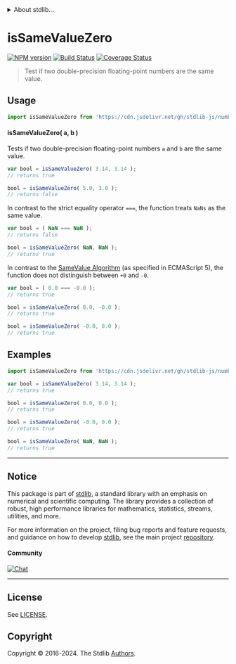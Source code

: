 <!--

@license Apache-2.0

Copyright (c) 2024 The Stdlib Authors.

Licensed under the Apache License, Version 2.0 (the "License");
you may not use this file except in compliance with the License.
You may obtain a copy of the License at

   http://www.apache.org/licenses/LICENSE-2.0

Unless required by applicable law or agreed to in writing, software
distributed under the License is distributed on an "AS IS" BASIS,
WITHOUT WARRANTIES OR CONDITIONS OF ANY KIND, either express or implied.
See the License for the specific language governing permissions and
limitations under the License.

-->


<details>
  <summary>
    About stdlib...
  </summary>
  <p>We believe in a future in which the web is a preferred environment for numerical computation. To help realize this future, we've built stdlib. stdlib is a standard library, with an emphasis on numerical and scientific computation, written in JavaScript (and C) for execution in browsers and in Node.js.</p>
  <p>The library is fully decomposable, being architected in such a way that you can swap out and mix and match APIs and functionality to cater to your exact preferences and use cases.</p>
  <p>When you use stdlib, you can be absolutely certain that you are using the most thorough, rigorous, well-written, studied, documented, tested, measured, and high-quality code out there.</p>
  <p>To join us in bringing numerical computing to the web, get started by checking us out on <a href="https://github.com/stdlib-js/stdlib">GitHub</a>, and please consider <a href="https://opencollective.com/stdlib">financially supporting stdlib</a>. We greatly appreciate your continued support!</p>
</details>

# isSameValueZero

[![NPM version][npm-image]][npm-url] [![Build Status][test-image]][test-url] [![Coverage Status][coverage-image]][coverage-url] <!-- [![dependencies][dependencies-image]][dependencies-url] -->

> Test if two double-precision floating-point numbers are the same value.



<section class="usage">

## Usage

```javascript
import isSameValueZero from 'https://cdn.jsdelivr.net/gh/stdlib-js/number-float64-base-assert-is-same-value-zero@deno/mod.js';
```

#### isSameValueZero( a, b )

Tests if two double-precision floating-point numbers `a` and `b` are the same value.

```javascript
var bool = isSameValueZero( 3.14, 3.14 );
// returns true

bool = isSameValueZero( 5.0, 3.0 );
// returns false
```

In contrast to the strict equality operator `===`, the function treats `NaNs` as the same value.

<!-- eslint-disable use-isnan -->

```javascript
var bool = ( NaN === NaN );
// returns false

bool = isSameValueZero( NaN, NaN );
// returns true
```

In contrast to the [SameValue Algorithm][@stdlib/number/float64/base/assert/is-same-value] (as specified in ECMAScript 5), the function does not distinguish between `+0` and `-0`.

<!-- eslint-disable no-compare-neg-zero -->

```javascript
var bool = ( 0.0 === -0.0 );
// returns true

bool = isSameValueZero( 0.0, -0.0 );
// returns true

bool = isSameValueZero( -0.0, 0.0 );
// returns true
```

</section>

<!-- /.usage -->

<section class="notes">

</section>

<!-- /.notes -->

<section class="examples">

## Examples

<!-- eslint no-undef: "error" -->

```javascript
import isSameValueZero from 'https://cdn.jsdelivr.net/gh/stdlib-js/number-float64-base-assert-is-same-value-zero@deno/mod.js';

var bool = isSameValueZero( 3.14, 3.14 );
// returns true

bool = isSameValueZero( 0.0, 0.0 );
// returns true

bool = isSameValueZero( -0.0, 0.0 );
// returns true

bool = isSameValueZero( NaN, NaN );
// returns true
```

</section>

<!-- /.examples -->

<!-- C interface documentation. -->



<!-- Section for related `stdlib` packages. Do not manually edit this section, as it is automatically populated. -->

<section class="related">

</section>

<!-- /.related -->

<!-- Section for all links. Make sure to keep an empty line after the `section` element and another before the `/section` close. -->


<section class="main-repo" >

* * *

## Notice

This package is part of [stdlib][stdlib], a standard library with an emphasis on numerical and scientific computing. The library provides a collection of robust, high performance libraries for mathematics, statistics, streams, utilities, and more.

For more information on the project, filing bug reports and feature requests, and guidance on how to develop [stdlib][stdlib], see the main project [repository][stdlib].

#### Community

[![Chat][chat-image]][chat-url]

---

## License

See [LICENSE][stdlib-license].


## Copyright

Copyright &copy; 2016-2024. The Stdlib [Authors][stdlib-authors].

</section>

<!-- /.stdlib -->

<!-- Section for all links. Make sure to keep an empty line after the `section` element and another before the `/section` close. -->

<section class="links">

[npm-image]: http://img.shields.io/npm/v/@stdlib/number-float64-base-assert-is-same-value-zero.svg
[npm-url]: https://npmjs.org/package/@stdlib/number-float64-base-assert-is-same-value-zero

[test-image]: https://github.com/stdlib-js/number-float64-base-assert-is-same-value-zero/actions/workflows/test.yml/badge.svg?branch=main
[test-url]: https://github.com/stdlib-js/number-float64-base-assert-is-same-value-zero/actions/workflows/test.yml?query=branch:main

[coverage-image]: https://img.shields.io/codecov/c/github/stdlib-js/number-float64-base-assert-is-same-value-zero/main.svg
[coverage-url]: https://codecov.io/github/stdlib-js/number-float64-base-assert-is-same-value-zero?branch=main

<!--

[dependencies-image]: https://img.shields.io/david/stdlib-js/number-float64-base-assert-is-same-value-zero.svg
[dependencies-url]: https://david-dm.org/stdlib-js/number-float64-base-assert-is-same-value-zero/main

-->

[chat-image]: https://img.shields.io/gitter/room/stdlib-js/stdlib.svg
[chat-url]: https://app.gitter.im/#/room/#stdlib-js_stdlib:gitter.im

[stdlib]: https://github.com/stdlib-js/stdlib

[stdlib-authors]: https://github.com/stdlib-js/stdlib/graphs/contributors

[umd]: https://github.com/umdjs/umd
[es-module]: https://developer.mozilla.org/en-US/docs/Web/JavaScript/Guide/Modules

[deno-url]: https://github.com/stdlib-js/number-float64-base-assert-is-same-value-zero/tree/deno
[umd-url]: https://github.com/stdlib-js/number-float64-base-assert-is-same-value-zero/tree/umd
[esm-url]: https://github.com/stdlib-js/number-float64-base-assert-is-same-value-zero/tree/esm
[branches-url]: https://github.com/stdlib-js/number-float64-base-assert-is-same-value-zero/blob/main/branches.md

[stdlib-license]: https://raw.githubusercontent.com/stdlib-js/number-float64-base-assert-is-same-value-zero/main/LICENSE

[@stdlib/number/float64/base/assert/is-same-value]: https://github.com/stdlib-js/number-float64-base-assert-is-same-value/tree/deno

</section>

<!-- /.links -->
